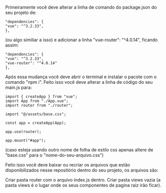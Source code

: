 
Primeiramente você deve alterar a linha de comando do package.json do seu projeto de: 

    "dependencies": {
    "vue": "^3.2.33",
    },
  
  (ou algo similiar a isso) e adicionar a linha "vue-router": "^4.0.14", ficando assim:
  
    "dependencies": {
    "vue": "^3.2.33",
    "vue-router": "^4.0.14"
    },
  
  Após essa mudança você deve abrir o terminal e instalar o pacote com o comando "npm i".
  Feito isso você deve alterar a linha de código do seu main.js para:
  
    import { createApp } from "vue";
    import App from "./App.vue";
    import router from "./router";

    import "@/assets/base.css";

    const app = createApp(App);

    app.use(router);

    app.mount("#app");


(caso esteja usando outro nome de folha de estilo css apenas altere de "base.css" para o "nome-do-seu-arquivo.css")

  Feito isso você deve baixar ou recriar os arquivos que estão disponibilizados nesse repositório dentro do seu projeto, os arquivos são:
  
  Criar pasta router com o arquivo index.js dentro.
  Criar pasta views vazia (a pasta views é o lugar onde os seus componentes de pagina raiz irão ficar).
